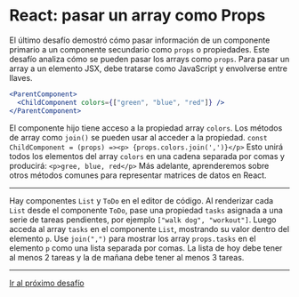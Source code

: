 # React: pasar un array como Props

El último desafío demostró cómo pasar información de un componente primario a un componente secundario como `props` o propiedades. Este desafío analiza cómo se pueden pasar los arrays como `props`. Para pasar un array a un elemento JSX, debe tratarse como JavaScript y envolverse entre llaves.

```jsx
<ParentComponent>
  <ChildComponent colors={["green", "blue", "red"]} />
</ParentComponent>
```

El componente hijo tiene acceso a la propiedad array `colors`. Los métodos de array como `join()` se pueden usar al acceder a la propiedad. `const ChildComponent = (props) =><p> {props.colors.join(',')}</p>` Esto unirá todos los elementos del array `colors` en una cadena separada por comas y producirá: `<p>gree, blue, red</p>` Más adelante, aprenderemos sobre otros métodos comunes para representar matrices de datos en React.

---

Hay componentes `List` y `ToDo` en el editor de código. Al renderizar cada `List` desde el componente `ToDo`, pase una propiedad `tasks` asignada a una serie de tareas pendientes, por ejemplo `["walk dog", "workout"]`. Luego acceda al array `tasks` en el componente `List`, mostrando su valor dentro del elemento `p`. Use `join(",")` para mostrar los array `props.tasks` en el elemento `p` como una lista separada por comas. La lista de hoy debe tener al menos 2 tareas y la de mañana debe tener al menos 3 tareas.

---

[Ir al próximo desafío]()
